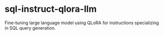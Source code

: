 # sql-instruct-qlora-llm
Fine-tuning large language model using QLoRA for instructions specializing in SQL query generation.
